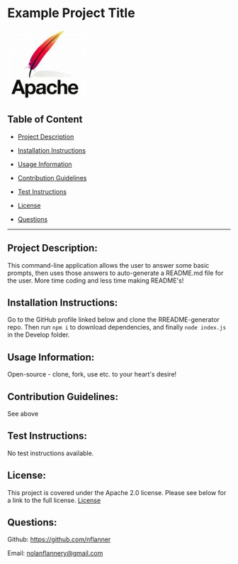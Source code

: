 # Example Project Title

  ![License Logo](./Licenses/Apache/Apachelogo.jpg)

  ## Table of Content

  - [Project Description](#project-description)

  - [Installation Instructions](#installation-instructions)

  - [Usage Information](#usage-information)

  - [Contribution Guidelines](#contribution-guidelines)

  - [Test Instructions](#test-instructions)

  - [License](#license)

  - [Questions](#questions)

  ---


  ## Project Description:

  This command-line application allows the user to answer some basic prompts, then uses those answers to auto-generate a README.md file for the user. More time coding and less time making README's!

  ## Installation Instructions:

  Go to the GitHub profile linked below and clone the RREADME-generator repo. Then run `npm i` to download dependencies, and finally `node index.js` in the Develop folder.

  ## Usage Information:

  Open-source - clone, fork, use etc. to your heart's desire!

  ## Contribution Guidelines:

  See above

  ## Test Instructions:

  No test instructions available.

  ## License:

  This project is covered under the Apache 2.0 license. 
    Please see below for a link to the full license.
[License](https://www.apache.org/licenses/LICENSE-2.0.html)

  ## Questions:

  Github: https://github.com/nflanner

  Email: nolanflannery@gmail.com

